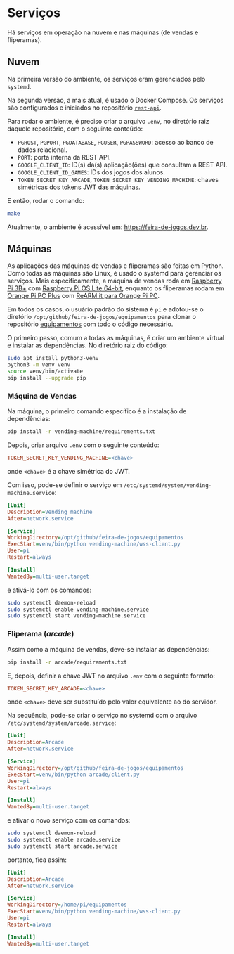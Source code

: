 # Serviços

Há serviços em operação na nuvem e nas máquinas (de vendas e fliperamas).

## Nuvem

Na primeira versão do ambiente, os serviços eram gerenciados pelo `systemd`.

Na segunda versão, a mais atual, é usado o Docker Compose. Os serviços são configurados e iniciados no repositório [`rest-api`](https://github.com/feira-de-jogos/rest-api). 

Para rodar o ambiente, é preciso criar o arquivo `.env`, no diretório raiz daquele repositório, com o seguinte conteúdo:

- `PGHOST`, `PGPORT`, `PGDATABASE`, `PGUSER`, `PGPASSWORD`: acesso ao banco de dados relacional.
- `PORT`: porta interna da REST API.
- `GOOGLE_CLIENT_ID`: ID(s) da(s) aplicação(ões) que consultam a REST API.
- `GOOGLE_CLIENT_ID_GAMES`: IDs dos jogos dos alunos.
- `TOKEN_SECRET_KEY_ARCADE`, `TOKEN_SECRET_KEY_VENDING_MACHINE`: chaves simétricas dos tokens JWT das máquinas.

E então, rodar o comando:

```bash
make
```

Atualmente, o ambiente é acessível em: https://feira-de-jogos.dev.br.

## Máquinas

As aplicações das máquinas de vendas e fliperamas são feitas em Python. Como todas as máquinas são Linux, é usado o systemd para gerenciar os serviços. Mais especificamente, a máquina de vendas roda em [Raspberry Pi 3B+](https://www.raspberrypi.com/products/raspberry-pi-3-model-b-plus/) com [Raspberry Pi OS Lite 64-bit](https://www.raspberrypi.com/software/operating-systems/#raspberry-pi-os-64-bit), enquanto os fliperamas rodam em [Orange Pi PC Plus](http://www.orangepi.org/html/hardWare/computerAndMicrocontrollers/details/Orange-Pi-PC-Plus.html) com [ReARM.it para Orange Pi PC](https://rearm.it/download.html). 

Em todos os casos, o usuário padrão do sistema é `pi` e adotou-se o diretório `/opt/github/feira-de-jogos/equipamentos` para clonar o repositório [equipamentos](https://github.com/feira-de-jogos/equipamentos) com todo o código necessário.

O primeiro passo, comum a todas as máquinas, é criar um ambiente virtual e instalar as dependências. No diretório raiz do código:

```sh
sudo apt install python3-venv
python3 -m venv venv
source venv/bin/activate
pip install --upgrade pip
```

### Máquina de Vendas

Na máquina, o primeiro comando específico é a instalação de dependências:

```sh
pip install -r vending-machine/requirements.txt
```

Depois, criar arquivo `.env` com o seguinte conteúdo:

```ini
TOKEN_SECRET_KEY_VENDING_MACHINE=<chave>
```

onde `<chave>` é a chave simétrica do JWT.

Com isso, pode-se definir o serviço em `/etc/systemd/system/vending-machine.service`:

```ini
[Unit]
Description=Vending machine
After=network.service

[Service]
WorkingDirectory=/opt/github/feira-de-jogos/equipamentos
ExecStart=venv/bin/python vending-machine/wss-client.py
User=pi
Restart=always

[Install]
WantedBy=multi-user.target
```

e ativá-lo com os comandos:

```sh
sudo systemctl daemon-reload
sudo systemctl enable vending-machine.service
sudo systemctl start vending-machine.service
```

### Fliperama (*arcade*)

Assim como a máquina de vendas, deve-se instalar as dependências:

```sh
pip install -r arcade/requirements.txt
```

E, depois,  definir a chave JWT no arquivo `.env` com o seguinte formato:

```ini
TOKEN_SECRET_KEY_ARCADE=<chave>
```
onde `<chave>` deve ser substituído pelo valor equivalente ao do servidor.

Na sequência, pode-se criar o serviço no systemd com o arquivo `/etc/systemd/system/arcade.service`:

```ini
[Unit]
Description=Arcade
After=network.service

[Service]
WorkingDirectory=/opt/github/feira-de-jogos/equipamentos
ExecStart=venv/bin/python arcade/client.py
User=pi
Restart=always

[Install]
WantedBy=multi-user.target
```

e ativar o novo serviço com os comandos:

```sh
sudo systemctl daemon-reload
sudo systemctl enable arcade.service
sudo systemctl start arcade.service
```






portanto, fica assim:

```ini
[Unit]
Description=Arcade
After=network.service

[Service]
WorkingDirectory=/home/pi/equipamentos
ExecStart=venv/bin/python vending-machine/wss-client.py
User=pi
Restart=always

[Install]
WantedBy=multi-user.target
```
